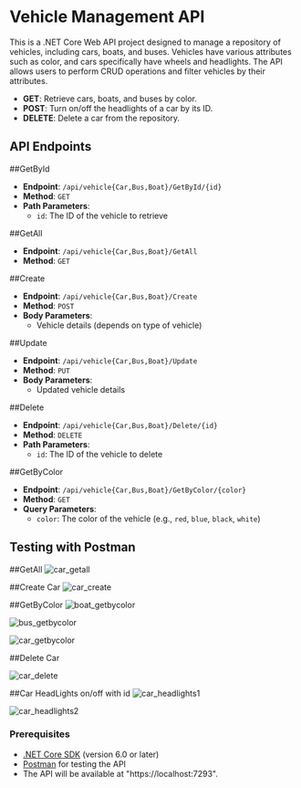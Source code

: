 # Vehicle Management API

This is a .NET Core Web API project designed to manage a repository of vehicles, including cars, boats, and buses. Vehicles have various attributes such as color, and cars specifically have wheels and headlights. The API allows users to perform CRUD operations and filter vehicles by their attributes.

- **GET**: Retrieve cars, boats, and buses by color.
- **POST**: Turn on/off the headlights of a car by its ID.
- **DELETE**: Delete a car from the repository.

## API Endpoints
##GetById
- **Endpoint**: `/api/vehicle{Car,Bus,Boat}/GetById/{id}`
- **Method**: `GET`
- **Path Parameters**:
  - `id`: The ID of the vehicle to retrieve
    
##GetAll
- **Endpoint**: `/api/vehicle{Car,Bus,Boat}/GetAll`
- **Method**: `GET`

##Create
- **Endpoint**: `/api/vehicle{Car,Bus,Boat}/Create`
- **Method**: `POST`
- **Body Parameters**:
  - Vehicle details (depends on type of vehicle)
    
##Update
- **Endpoint**: `/api/vehicle{Car,Bus,Boat}/Update`
- **Method**: `PUT`
- **Body Parameters**:
  - Updated vehicle details
    
##Delete
- **Endpoint**: `/api/vehicle{Car,Bus,Boat}/Delete/{id}`
- **Method**: `DELETE`
- **Path Parameters**:
  - `id`: The ID of the vehicle to delete
    
##GetByColor
- **Endpoint**: `/api/vehicle{Car,Bus,Boat}/GetByColor/{color}`
- **Method**: `GET`
- **Query Parameters**:
  - `color`: The color of the vehicle (e.g., `red`, `blue`, `black`, `white`)
  
 ## Testing with Postman
 
##GetAll
![car_getall](https://github.com/user-attachments/assets/8985942b-b69e-4040-b48f-d8826d930d4d)

##Create Car
![car_create](https://github.com/user-attachments/assets/79a9f4d5-ffe6-4cd8-838e-044fd8be6baa)

##GetByColor
![boat_getbycolor](https://github.com/user-attachments/assets/06950a20-5aab-413b-9700-057323fec183)

![bus_getbycolor](https://github.com/user-attachments/assets/162cb443-5b50-45b5-b1bf-946a28fdb5b9)

![car_getbycolor](https://github.com/user-attachments/assets/357d2d90-f815-4952-8d52-2386ffbf76b7)

##Delete Car

![car_delete](https://github.com/user-attachments/assets/3757a8c2-6dbe-4123-a428-4b4e5cb2dbf3)

##Car HeadLights on/off with id
![car_headlights1](https://github.com/user-attachments/assets/6f107b70-1333-4da5-9472-6187edb0ef8d)

![car_headlights2](https://github.com/user-attachments/assets/7722e9e3-a209-4cd4-9cd5-8cf06f50dc86)


### Prerequisites

- [.NET Core SDK](https://dotnet.microsoft.com/download) (version 6.0 or later)
- [Postman](https://www.postman.com/downloads/) for testing the API
- The API will be available at "https://localhost:7293".
